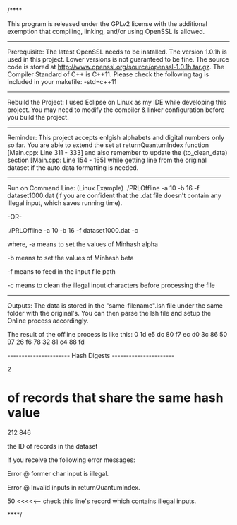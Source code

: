 /****

This program is released under the GPLv2 license with the additional exemption that compiling, linking, and/or using OpenSSL is allowed.

************
Prerequisite:
The latest OpenSSL needs to be installed. The version 1.0.1h is used in this project. Lower versions is not guaranteed to be fine. The source code is stored at http://www.openssl.org/source/openssl-1.0.1h.tar.gz.
The Compiler Standard of C++ is C++11. Please check the following tag is included in your makefile: -std=c++11

*******************
Rebuild the Project:
I used Eclipse on Linux as my IDE while developing this project. You may need to modify the compiler & linker configuration before you build the project. 

********
Reminder:
This project accepts enlgish alphabets and digital numbers only so far. You are able to extend the set at returnQuantumIndex function [Main.cpp: Line 311 - 333] and also remember to update the (to_clean_data) section [Main.cpp: Line 154 - 165] while getting line from the original dataset if the auto data formatting is needed.	

*******************
Run on Command Line:
(Linux Example) ./PRLOffline -a 10 -b 16 -f dataset1000.dat (if you are confident that the .dat file doesn't contain any illegal input, which saves running time).

-OR-

./PRLOffline -a 10 -b 16 -f dataset1000.dat -c

where,
-a means to set the values of Minhash alpha

-b means to set the values of Minhash beta

-f means to feed in the input file path

-c means to clean the illegal input characters before processing the file

*******
Outputs:
The data is stored in the "same-filename".lsh file under the same folder with the original's. You can then parse the lsh file and setup the Online process accordingly.

The result of the offline process is like this:
0 1d e5 dc 80 f7 ec d0 3c 86 50 97 26 f6 78 32 81 c4 88 fd

---------------------- Hash Digests ----------------------

2

# of records that share the same hash value

212 846

the ID of records in the dataset

If you receive the following error messages:

Error @ former char input is illegal.

Error @ Invalid inputs in returnQuantumIndex.

50 <<<<<-- check this line's record which contains illegal inputs.

****/
